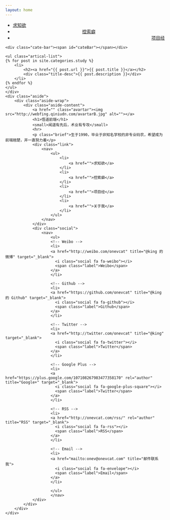 ```yaml
---
layout: home
---
```


<div class="index-content blog">
    <div class="section">
    <ul class="artical-cate">
        <li class="on"><a href="/" title="study"><span>求知欲</span></a></li>
        <li style="text-align:center"><a href="/think" title="think"><span>控索癖</span></a></li>
        <li style="text-align:right"><a href="/project" title="project"><span>项目经</span></a></li>
    </ul>

    <div class="cate-bar"><span id="cateBar"></span></div>

    <ul class="artical-list">
    {% for post in site.categories.study %}
        <li>
            <h2><a href="{{ post.url }}">{{ post.title }}</a></h2>
            <div class="title-desc">{{ post.description }}</div>
        </li>
    {% endfor %}
    </ul>
    </div>
    <div class="aside">
        <div class="aside-wrap">
            <div class="aside-content">
                <a href="" class="avartar"><img src="http://webfing.qiniudn.com/avartarB.jpg" alt=""></a>
                <h1>悟道前端</h1>
                <small>闻道有先后，术业有专攻</small>
                <hr>
                <p class="brief">生于1990，毕业于非知名学校的非专业码农，希望成为前端翘楚，并一直努力着</p>
                <div class="link">
                    <nav>
                        <ul>
                            <li>
                                <a href="">求知欲</a>
                            </li>
                            <li>
                                <a href="">控索癖</a>
                            </li>
                            <li>
                                <a href="">项目经</a>
                            </li>
                            <li>
                                <a href="">关于我</a>
                            </li>
                        </ul>
                    </nav>
                </div>
                <div class="social">
                    <nav>
                        <ul>
                        <!-- Weibo -->
                        <li>
                        <a href="http://weibo.com/onevcat" title="@king 的微博" target="_blank">
                          <i class="social fa fa-weibo"></i>
                          <span class="label">Weibo</span>
                        </a>
                        </li>

                        <!-- Github -->
                        <li>
                        <a href="https://github.com/onevcat" title="@king 的 Github" target="_blank">
                          <i class="social fa fa-github"></i>
                          <span class="label">Github</span>
                        </a>
                        </li>

                        <!-- Twitter -->
                        <li>
                        <a href="http://twitter.com/onevcat" title="@king" target="_blank">
                          <i class="social fa fa-twitter"></i>
                          <span class="label">Twitter</span>
                        </a>
                        </li>

                        <!-- Google Plus -->
                        <li>
                        <a href="https://plus.google.com/107108267983477358170" rel="author" title="Google+" target="_blank">
                          <i class="social fa fa-google-plus-square"></i>
                          <span class="label">Twitter</span>
                        </a>
                        </li>

                        <!-- RSS -->
                        <li>
                        <a href="http://onevcat.com/rss/" rel="author" title="RSS" target="_blank">
                          <i class="social fa fa-rss"></i>
                          <span class="label">RSS</span>
                        </a>
                        </li>

                        <!-- Email -->
                        <li>
                        <a href="mailto:onev@onevcat.com" title="邮件联系我">
                          <i class="social fa fa-envelope"></i>
                          <span class="label">Email</span>
                        </a>
                        </li>

                        </ul>
                        </nav>
                </div>
            </div>
        </div>
    </div>

